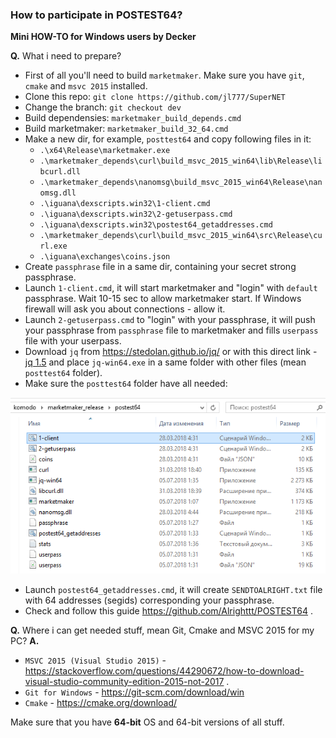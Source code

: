 ### How to participate in POSTEST64? ###
**Mini HOW-TO for Windows users by Decker**

**Q.** What i need to prepare?

- First of all you'll need to build `marketmaker`. Make sure you have `git`, `cmake` and `msvc 2015` installed.
- Clone this repo: `git clone https://github.com/jl777/SuperNET`
- Change the branch: `git checkout dev`
- Build dependensies: `marketmaker_build_depends.cmd`
- Build marketmaker: `marketmaker_build_32_64.cmd`
- Make a new dir, for example, `posttest64` and copy following files in it:
	- `.\x64\Release\marketmaker.exe` 
	- `.\marketmaker_depends\curl\build_msvc_2015_win64\lib\Release\libcurl.dll`
	- `.\marketmaker_depends\nanomsg\build_msvc_2015_win64\Release\nanomsg.dll`
	- `.\iguana\dexscripts.win32\1-client.cmd`
	- `.\iguana\dexscripts.win32\2-getuserpass.cmd`
	- `.\iguana\dexscripts.win32\postest64_getaddresses.cmd`
	- `.\marketmaker_depends\curl\build_msvc_2015_win64\src\Release\curl.exe`
	- `.\iguana\exchanges\coins.json`
- Create `passphrase` file in a same dir, containing your secret strong passphrase.
- Launch `1-client.cmd`, it will start marketmaker and "login" with `default` passphrase. Wait 10-15 sec to allow marketmaker start. If Windows firewall will ask you about connections - allow it.
- Launch `2-getuserpass.cmd` to "login" with your passphrase, it will push your passphrase from `passphrase` file to marketmaker and fills `userpass` file with your userpass.
- Download `jq` from https://stedolan.github.io/jq/ or with this direct link - [jq 1.5](https://github.com/stedolan/jq/releases/download/jq-1.5/jq-win64.exe "jq 1.5") and place `jq-win64.exe` in a same folder with other files (mean  `posttest64` folder).
- Make sure the  `posttest64` folder have all needed:

![](./images/postest64_files.png)
-  Launch `postest64_getaddresses.cmd`, it will create `SENDTOALRIGHT.txt` file with 64 addresses (segids) corresponding your passphrase.
-  Check and follow this guide https://github.com/Alrighttt/POSTEST64 .

**Q.** Where i can get needed stuff, mean Git, Cmake and MSVC 2015 for my PC?
**A.** 

- `MSVC 2015 (Visual Studio 2015)` - https://stackoverflow.com/questions/44290672/how-to-download-visual-studio-community-edition-2015-not-2017 . 
- `Git for Windows` - https://git-scm.com/download/win
- `Cmake` - https://cmake.org/download/

Make sure that you have **64-bit** OS and 64-bit versions of all stuff.